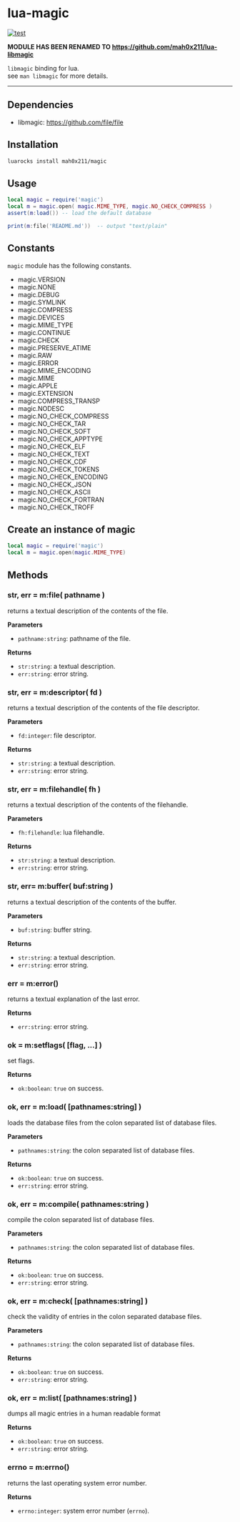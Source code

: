 lua-magic
=========

[![test](https://github.com/mah0x211/lua-magic/actions/workflows/test.yml/badge.svg)](https://github.com/mah0x211/lua-magic/actions/workflows/test.yml)

**MODULE HAS BEEN RENAMED TO https://github.com/mah0x211/lua-libmagic**

`libmagic` binding for lua.  
see `man libmagic` for more details.

***

## Dependencies

- libmagic: https://github.com/file/file


## Installation

```sh
luarocks install mah0x211/magic
```


## Usage

```lua
local magic = require('magic')
local m = magic.open( magic.MIME_TYPE, magic.NO_CHECK_COMPRESS )
assert(m:load()) -- load the default database

print(m:file('README.md'))  -- output "text/plain"
```

## Constants

`magic` module has the following constants.

- magic.VERSION
- magic.NONE
- magic.DEBUG
- magic.SYMLINK
- magic.COMPRESS
- magic.DEVICES
- magic.MIME_TYPE
- magic.CONTINUE
- magic.CHECK
- magic.PRESERVE_ATIME
- magic.RAW
- magic.ERROR
- magic.MIME_ENCODING
- magic.MIME
- magic.APPLE
- magic.EXTENSION
- magic.COMPRESS_TRANSP
- magic.NODESC
- magic.NO_CHECK_COMPRESS
- magic.NO_CHECK_TAR
- magic.NO_CHECK_SOFT
- magic.NO_CHECK_APPTYPE
- magic.NO_CHECK_ELF
- magic.NO_CHECK_TEXT
- magic.NO_CHECK_CDF
- magic.NO_CHECK_TOKENS
- magic.NO_CHECK_ENCODING
- magic.NO_CHECK_JSON
- magic.NO_CHECK_ASCII
- magic.NO_CHECK_FORTRAN
- magic.NO_CHECK_TROFF


## Create an instance of magic

```lua
local magic = require('magic')
local m = magic.open(magic.MIME_TYPE)
```

## Methods

### str, err = m:file( pathname )

returns a textual description of the contents of the file.

**Parameters**

- `pathname:string`: pathname of the file.

**Returns**

- `str:string`: a textual description.
- `err:string`: error string.


### str, err = m:descriptor( fd )

returns a textual description of the contents of the file descriptor.

**Parameters**

- `fd:integer`: file descriptor.

**Returns**

- `str:string`: a textual description.
- `err:string`: error string.


### str, err = m:filehandle( fh )

returns a textual description of the contents of the filehandle.

**Parameters**

- `fh:filehandle`: lua filehandle.

**Returns**

- `str:string`: a textual description.
- `err:string`: error string.


### str, err= m:buffer( buf:string )

returns a textual description of the contents of the buffer.

**Parameters**

- `buf:string`: buffer string.

**Returns**

- `str:string`: a textual description.
- `err:string`: error string.


### err = m:error()

returns a textual explanation of the last error.

**Returns**

- `err:string`: error string.


### ok = m:setflags( [flag, ...] )

set flags.

**Returns**

- `ok:boolean`: `true` on success.


### ok, err = m:load( [pathnames:string] )

loads the database files from the colon separated list of database files.

**Parameters**

- `pathnames:string`: the colon separated list of database files.

**Returns**

- `ok:boolean`: `true` on success.
- `err:string`: error string.


### ok, err = m:compile( pathnames:string )

compile the colon separated list of database files.

**Parameters**

- `pathnames:string`: the colon separated list of database files.

**Returns**

- `ok:boolean`: `true` on success.
- `err:string`: error string.


### ok, err = m:check( [pathnames:string] )

check the validity of entries in the colon separated database files.

**Parameters**

- `pathnames:string`: the colon separated list of database files.

**Returns**

- `ok:boolean`: `true` on success.
- `err:string`: error string.


### ok, err = m:list( [pathnames:string] )

dumps all magic entries in a human readable format

**Returns**

- `ok:boolean`: `true` on success.
- `err:string`: error string.


### errno = m:errno()

returns the last operating system error number.

**Returns**

- `errno:integer`: system error number (`errno`).

